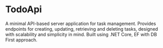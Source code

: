 # TodoApi
A minimal API-based server application for task management. Provides endpoints for creating, updating, retrieving and deleting tasks, designed with scalability and simplicity in mind.
Built using .NET Core, EF with DB First approach.
